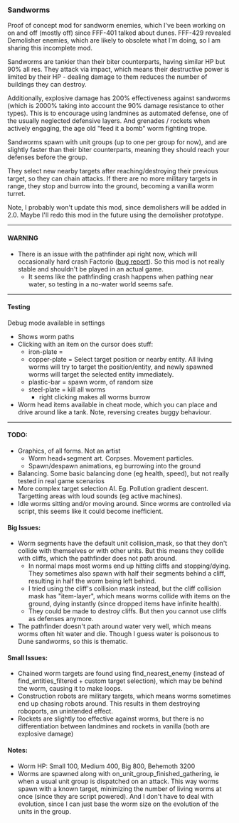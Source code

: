 ### Sandworms

Proof of concept mod for sandworm enemies, which I've been working on on and off (mostly off) since FFF-401 talked about dunes. FFF-429 revealed Demolisher enemies, which are likely to obsolete what I'm doing, so I am sharing this incomplete mod.

Sandworms are tankier than their biter counterparts, having similar HP but 90% all res. They attack via impact, which means their destructive power is limited by their HP - dealing damage to them reduces the number of buildings they can destroy.

Additionally, explosive damage has 200% effectiveness against sandworms (which is 2000% taking into account the 90% damage resistance to other types). This is to encourage using landmines as automated defense, one of the usually neglected defensive layers. And grenades / rockets when actively engaging, the age old "feed it a bomb" worm fighting trope.

Sandworms spawn with unit groups (up to one per group for now), and are slightly faster than their biter counterparts, meaning they should reach your defenses before the group. 

They select new nearby targets after reaching/destroying their previous target, so they can chain attacks. If there are no more military targets in range, they stop and burrow into the ground, becoming a vanilla worm turret.

Note, I probably won't update this mod, since demolishers will be added in 2.0. Maybe I'll redo this mod in the future using the demolisher prototype.

---
#### WARNING
- There is an issue with the pathfinder api right now, which will occasionally hard crash Factorio ([bug report](https://forums.factorio.com/viewtopic.php?f=7&t=115524)). So this mod is not really stable and shouldn't be played in an actual game.
  - It seems like the pathfinding crash happens when pathing near water, so testing in a no-water world seems safe.

---
#### Testing
Debug mode available in settings
- Shows worm paths
- Clicking with an item on the cursor does stuff:
  - iron-plate = 
  - copper-plate = Select target position or nearby entity. All living worms will try to target the position/entity, and newly spawned worms will target the selected entity immediately.
  - plastic-bar = spawn worm, of random size
  - steel-plate = kill all worms
    - right clicking makes all worms burrow
- Worm head items available in cheat mode, which you can place and drive around like a tank. Note, reversing creates buggy behaviour.

---
#### TODO:
- Graphics, of all forms. Not an artist
  - Worm head+segment art. Corpses. Movement particles.
  - Spawn/despawn animations, eg burrowing into the ground
- Balancing. Some basic balancing done (eg health, speed), but not really tested in real game scenarios
- More complex target selection AI. Eg. Pollution gradient descent. Targetting areas with loud sounds (eg active machines).
- Idle worms sitting and/or moving around. Since worms are controlled via script, this seems like it could become inefficient.

#### Big Issues:
- Worm segments have the default unit collision_mask, so that they don't collide with themselves or with other units. But this means they collide with cliffs, which the pathfinder does not path around.
  - In normal maps most worms end up hitting cliffs and stopping/dying. They sometimes also spawn with half their segments behind a cliff, resulting in half the worm being left behind.
  - I tried using the cliff's collision mask instead, but the cliff collision mask has "item-layer", which means worms collide with items on the ground, dying instantly (since dropped items have infinite health).
  - They could be made to destroy cliffs. But then you cannot use cliffs as defenses anymore.
- The pathfinder doesn't path around water very well, which means worms often hit water and die. Though I guess water is poisonous to Dune sandworms, so this is thematic.

#### Small Issues:
- Chained worm targets are found using find_nearest_enemy (instead of find_entities_filtered + custom target selection), which may be behind the worm, causing it to make loops.
- Construction robots are military targets, which means worms sometimes end up chasing robots around. This results in them destroying roboports, an unintended effect.
- Rockets are slightly too effective against worms, but there is no differentiation between landmines and rockets in vanilla (both are explosive damage)

#### Notes:
- Worm HP: Small 100, Medium 400, Big 800, Behemoth 3200
- Worms are spawned along with on_unit_group_finished_gathering, ie when a usual unit group is dispatched on an attack. This way worms spawn with a known target, minimizing the number of living worms at once (since they are script powered). And I don't have to deal with evolution, since I can just base the worm size on the evolution of the units in the group.


